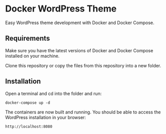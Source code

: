 # Docker WordPress Theme

Easy WordPress theme development with Docker and Docker Compose.

## Requirements

Make sure you have the latest versions of Docker and Docker Compose installed on your machine.

Clone this repository or copy the files from this repository into a new folder.

## Installation

Open a terminal and cd into the folder and run:

````
docker-compose up -d
````

The containers are now built and running. You should be able to access the WordPress installation in your browser:

````
http://localhost:8080
````